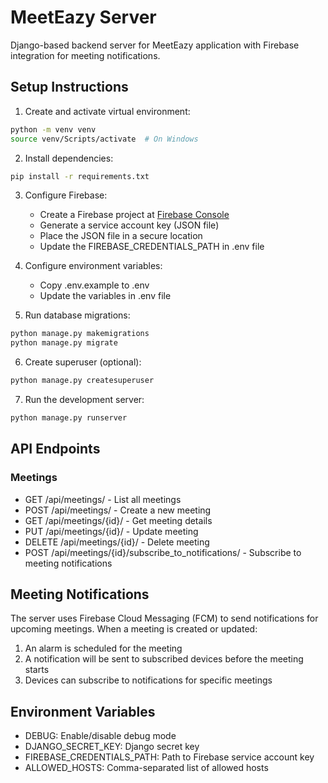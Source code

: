 # MeetEazy Server

Django-based backend server for MeetEazy application with Firebase integration for meeting notifications.

## Setup Instructions

1. Create and activate virtual environment:
```bash
python -m venv venv
source venv/Scripts/activate  # On Windows
```

2. Install dependencies:
```bash
pip install -r requirements.txt
```

3. Configure Firebase:
   - Create a Firebase project at [Firebase Console](https://console.firebase.google.com)
   - Generate a service account key (JSON file)
   - Place the JSON file in a secure location
   - Update the FIREBASE_CREDENTIALS_PATH in .env file

4. Configure environment variables:
   - Copy .env.example to .env
   - Update the variables in .env file

5. Run database migrations:
```bash
python manage.py makemigrations
python manage.py migrate
```

6. Create superuser (optional):
```bash
python manage.py createsuperuser
```

7. Run the development server:
```bash
python manage.py runserver
```

## API Endpoints

### Meetings
- GET /api/meetings/ - List all meetings
- POST /api/meetings/ - Create a new meeting
- GET /api/meetings/{id}/ - Get meeting details
- PUT /api/meetings/{id}/ - Update meeting
- DELETE /api/meetings/{id}/ - Delete meeting
- POST /api/meetings/{id}/subscribe_to_notifications/ - Subscribe to meeting notifications

## Meeting Notifications

The server uses Firebase Cloud Messaging (FCM) to send notifications for upcoming meetings. When a meeting is created or updated:

1. An alarm is scheduled for the meeting
2. A notification will be sent to subscribed devices before the meeting starts
3. Devices can subscribe to notifications for specific meetings

## Environment Variables

- DEBUG: Enable/disable debug mode
- DJANGO_SECRET_KEY: Django secret key
- FIREBASE_CREDENTIALS_PATH: Path to Firebase service account key
- ALLOWED_HOSTS: Comma-separated list of allowed hosts
